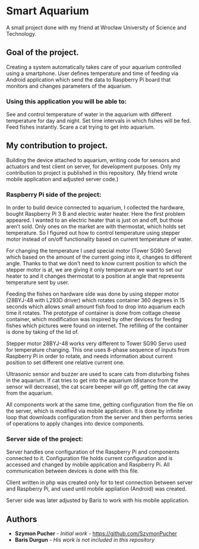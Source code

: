 # Smart Aquarium
  A small project done with my friend at Wrocław University of Science and Technology.
  
## Goal of the project.
Creating a system automatically takes care of your aquarium controlled using a smartphone. User defines temperature and time of feeding  via Android application which send the data to Raspberry Pi board that monitors and changes parameters of the aquarium.

### Using this application you will be able to:
See and control temperature of water in the aquarium with different temperature for day and night.
Set time intervals in which fishes will be fed.
Feed fishes instantly.
Scare a cat trying to get into aquarium.

## My contribution to project.

Building the device attached to aquarium, writing code for sensors and actuators and test client on server, for development purposes.
Only my contribution to project is published in this repository. (My friend wrote mobile application and adjusted server code.)

### Raspberry Pi side of the project:
In order to build device connected to aquarium, I collected the hardware, bought Raspberry Pi 3 B and electric water heater. Here the first problem appeared. I wanted to an electric heater that is just on and off, but those aren’t sold. Only ones on the market are with thermostat, which holds set temperature. So I figured out how to control temperature using stepper motor instead of on/off functionality based on current temperature of water.
    
For changing the temperature I used special motor (Tower SG90 Servo) which based on the amount of the current going into it, changes to different angle. Thanks to that we don’t need to know current position to which the stepper motor is at, we are giving it only temperature we want to set our heater to and it changes thermostat to a position at angle that represents temperature sent by user. 

Feeding the fishes on hardware side was done by using stepper motor (28BYJ-48 with L293D driver) which rotates container 360 degrees in 15 seconds which allows small amount fish food to drop into aquarium each time it rotates. The prototype of container is done from cottage cheese container, which modification was inspired by other devices for feeding fishes which pictures were found on internet. The refilling of the container is done by taking of the lid of.

Stepper motor 28BYJ-48 works very different to Tower SG90 Servo used for temperature changing. This one uses 8-phase sequence of inputs from Raspberry Pi in order to rotate, and needs information about current position to set different one relative current one.

Ultrasonic sensor and buzzer are used to scare cats from disturbing fishes in the aquarium. If cat tries to get into the aquarium (distance from the sensor will decrease), the cat scare beeper will go off, getting the cat away from the aquarium.

All components work at the same time, getting configuration from the file on the server, which is modified via mobile application. It is done by infinite loop that downloads configuration from the server and then performs series of operations to apply changes into device components.
    
### Server side of the project:
Server handles one configuration of the Raspberry Pi and components connected to it. Configuration file holds current configuration and is accessed and changed by mobile application and Raspberry Pi. All communication between devices is done with this file.

Client written in php was created only for to test connection between server and Raspberry Pi, and used until mobile appliation (Android) was created.

Server side was later adjusted by Baris to work with his mobile application.
    
## Authors
* **Szymon Pucher** - *Initial work* - https://github.com/SzymonPucher
* **Baris Durgun** - *His work is not included in this repository*

